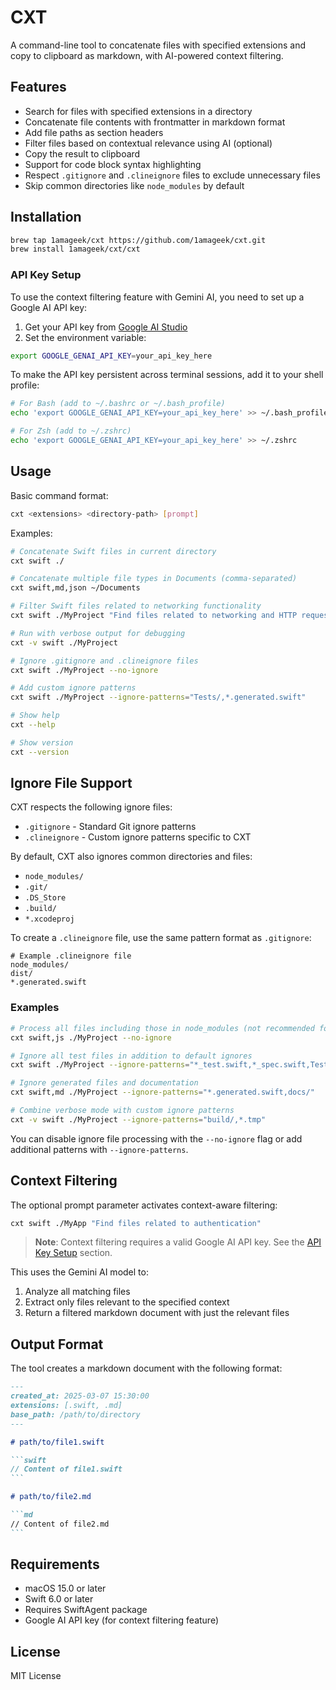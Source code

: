 # CXT

A command-line tool to concatenate files with specified extensions and copy to clipboard as markdown, with AI-powered context filtering.

## Features

- Search for files with specified extensions in a directory
- Concatenate file contents with frontmatter in markdown format
- Add file paths as section headers
- Filter files based on contextual relevance using AI (optional)
- Copy the result to clipboard
- Support for code block syntax highlighting
- Respect `.gitignore` and `.clineignore` files to exclude unnecessary files
- Skip common directories like `node_modules` by default

## Installation

```bash
brew tap 1amageek/cxt https://github.com/1amageek/cxt.git
brew install 1amageek/cxt/cxt
```

### API Key Setup

To use the context filtering feature with Gemini AI, you need to set up a Google AI API key:

1. Get your API key from [Google AI Studio](https://aistudio.google.com/)
2. Set the environment variable:

```bash
export GOOGLE_GENAI_API_KEY=your_api_key_here
```

To make the API key persistent across terminal sessions, add it to your shell profile:

```bash
# For Bash (add to ~/.bashrc or ~/.bash_profile)
echo 'export GOOGLE_GENAI_API_KEY=your_api_key_here' >> ~/.bash_profile

# For Zsh (add to ~/.zshrc)
echo 'export GOOGLE_GENAI_API_KEY=your_api_key_here' >> ~/.zshrc
```

## Usage

Basic command format:
```bash
cxt <extensions> <directory-path> [prompt]
```

Examples:
```bash
# Concatenate Swift files in current directory
cxt swift ./

# Concatenate multiple file types in Documents (comma-separated)
cxt swift,md,json ~/Documents

# Filter Swift files related to networking functionality
cxt swift ./MyProject "Find files related to networking and HTTP requests"

# Run with verbose output for debugging
cxt -v swift ./MyProject

# Ignore .gitignore and .clineignore files
cxt swift ./MyProject --no-ignore

# Add custom ignore patterns
cxt swift ./MyProject --ignore-patterns="Tests/,*.generated.swift"

# Show help
cxt --help

# Show version
cxt --version
```

## Ignore File Support

CXT respects the following ignore files:

- `.gitignore` - Standard Git ignore patterns
- `.clineignore` - Custom ignore patterns specific to CXT

By default, CXT also ignores common directories and files:
- `node_modules/`
- `.git/`
- `.DS_Store`
- `.build/`
- `*.xcodeproj`

To create a `.clineignore` file, use the same pattern format as `.gitignore`:

```
# Example .clineignore file
node_modules/
dist/
*.generated.swift
```

### Examples

```bash
# Process all files including those in node_modules (not recommended for large projects)
cxt swift,js ./MyProject --no-ignore

# Ignore all test files in addition to default ignores
cxt swift ./MyProject --ignore-patterns="*_test.swift,*_spec.swift,Tests/"

# Ignore generated files and documentation
cxt swift,md ./MyProject --ignore-patterns="*.generated.swift,docs/"

# Combine verbose mode with custom ignore patterns
cxt -v swift ./MyProject --ignore-patterns="build/,*.tmp"
```

You can disable ignore file processing with the `--no-ignore` flag or add additional patterns with `--ignore-patterns`.

## Context Filtering

The optional prompt parameter activates context-aware filtering:

```bash
cxt swift ./MyApp "Find files related to authentication"
```

> **Note**: Context filtering requires a valid Google AI API key. See the [API Key Setup](#api-key-setup) section.

This uses the Gemini AI model to:
1. Analyze all matching files
2. Extract only files relevant to the specified context
3. Return a filtered markdown document with just the relevant files

## Output Format

The tool creates a markdown document with the following format:

~~~markdown
---
created_at: 2025-03-07 15:30:00
extensions: [.swift, .md]
base_path: /path/to/directory
---

# path/to/file1.swift

```swift
// Content of file1.swift
```

# path/to/file2.md

```md
// Content of file2.md
```
~~~

## Requirements

- macOS 15.0 or later
- Swift 6.0 or later
- Requires SwiftAgent package
- Google AI API key (for context filtering feature)

## License

MIT License
